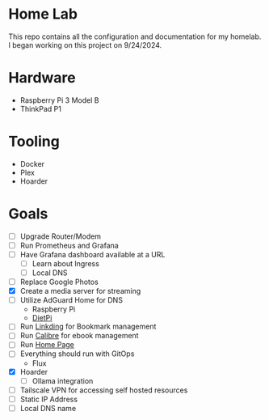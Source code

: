 # Home Lab

This repo contains all the configuration and documentation for my homelab. I began working on this project on 9/24/2024.

# Hardware

- Raspberry Pi 3 Model B
- ThinkPad P1

# Tooling

- Docker
- Plex
- Hoarder

# Goals

- [ ] Upgrade Router/Modem
- [ ] Run Prometheus and Grafana
- [ ] Have Grafana dashboard available at a URL
  - [ ] Learn about Ingress
  - [ ] Local DNS
- [ ] Replace Google Photos
- [x] Create a media server for streaming
- [ ] Utilize AdGuard Home for DNS
  - Raspberry Pi
  - [DietPi](https://dietpi.com/)
- [ ] Run [Linkding](https://github.com/sissbruecker/linkding) for Bookmark management
- [ ] Run [Calibre](https://github.com/kovidgoyal/calibre) for ebook management
- [ ] Run [Home Page](https://www.youtube.com/watch?v=mC3tjysJ01)
- [ ] Everything should run with GitOps
  - Flux
- [X] Hoarder
  - [ ] Ollama integration
- [ ] Tailscale VPN for accessing self hosted resources
- [ ] Static IP Address
- [ ] Local DNS name
